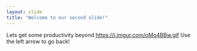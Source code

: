 ```yaml
---
layout: slide
title: "Welcome to our second slide!"
---
```

Lets get some productivity beyond https://i.imgur.com/oMo4BBw.gif
Use the left arrow to go back!
